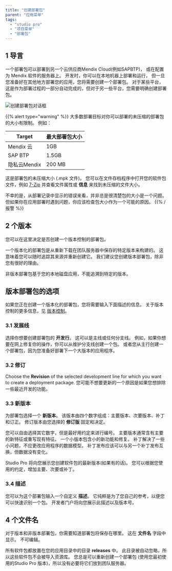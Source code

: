 ```yaml
---
title: "创建部署包"
parent: "应用菜单"
tags:
  - "studio pro"
  - "项目菜单"
  - "部署包"
---
```


## 1 导言

一个部署包可以部署到另一个云供应商Mendix Cloud(例如SAPBTP)， 或在配置为 Mendix 软件的服务器上。 开发时，你可以在本地机器上部署和运行， 但一旦您准备好在其他地方部署您的应用，您将需要创建一个部署包。 对于某些平台，这是作为部署过程的一部分自动完成的，但对于另一些平台，您需要明确创建部署包。

![创建部署包对话框](attachments/app-menu/create-deployment-package.png)

{{% alert type="warning" %}}
大多数部署目标对你可以部署的未压缩的部署包的大小有限制。 例如：

| Target    | 最大部署包大小 |
| --------- | ------- |
| Mendix 云  | 1GB     |
| SAP BTP   | 1.5GB   |
| 隐私云Mendix | 200 MB  |

这是部署包的未压缩大小 (.mpk 文件)。 您可以在文件存档程序中打开您的软件包文件，例如 [7-Zip](https://www.7-zip.org/) 并查看文件属性或 **信息** 来找到未压缩的文件大小。

不幸的是，从部署记录中显示的错误来看，并非总是很清楚包的大小是一个问题。 但如果你在应用部署时遇到问题，你应该检查包大小作为一个可能的原因。
{{% /报警 %}}

## 2 个版本

您可以在这里决定是否创建一个版本控制的部署包。

一个版本化的部署包是从重新下载在团队服务器中保存的特定版本来构建的。 这意味着您可以随时追踪其来源并重新创建它。 我们建议您创建版本部署包，除非您有很好的理由。

非版本部署包基于您的本地磁盘应用，不能追溯到特定的版本。

## 版本部署包的选项

如果您正在创建一个版本化的部署包，您将需要输入下面描述的信息。 关于版本控制的更多信息，见 [版本控制](version-control)。

### 3.1 发展线

选择你想要创建部署包的 **开发行**。 这可以是主线或任何分支线。 例如，如果你想要在网上修复你的操作，你可以从维护分支线创建一个包。 或者您从主行创建一个部署包，因为您准备好部署下一个大版本的应用程序。

### 3.2 修订

Choose the **Revision** of the selected development line for which you want to create a deployment package. 您可能不想要更新的一个原因是如果您想排除一些最近开发的功能。

### 3.3 新版本

为部署包选择一个 **新版本**。 该版本由四个数字组成：主要版本、次要版本、补丁和订正。 修订版本由您选择的 **修订版** 固定和决定。

您可以自由选择其它数字，但是最好用约定来进行编号。 主要版本通常含有主要的新特征或重写现有特征。 一个小版本包含小的新功能和修复。 补丁解决了一些小问题，不应更改应用程序的数据模型。 补丁发布应该可以与另一个补丁发布互换，但数据没有变化。

Studio Pro 将向您展示您创建软件包的最新版本(如果有的话)。 您可以根据您使用的约定，增加主要、次要或补丁。

### 3.4 描述

您可以为这个部署包输入一个自定义 **描述**。 它纯粹是为了您自己的参考，以便您可以快速识别一个包。 开发者门户将向您展示此描述以及版本号。

## 4 个文件名

对于版本和非版本部署包，你需要知道部署包将保存在哪里。 这在 **文件名** 字段中显示。 不可编辑。

所有软件包都放置在您的应用目录中的目录 **releases** 中。 此目录被自动忽略，所以这些软件包不会被导入资源库。 您总是可以重新创建一个部署包 (使用您最初使用的Studio Pro 版本)，所以没有必要将它们放到团队服务器。
